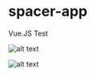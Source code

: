 # spacer-app
Vue.JS Test

![alt text](https://i.imgur.com/LGEHVM5.png)

![alt text](https://i.imgur.com/I7YjBKm.png)
